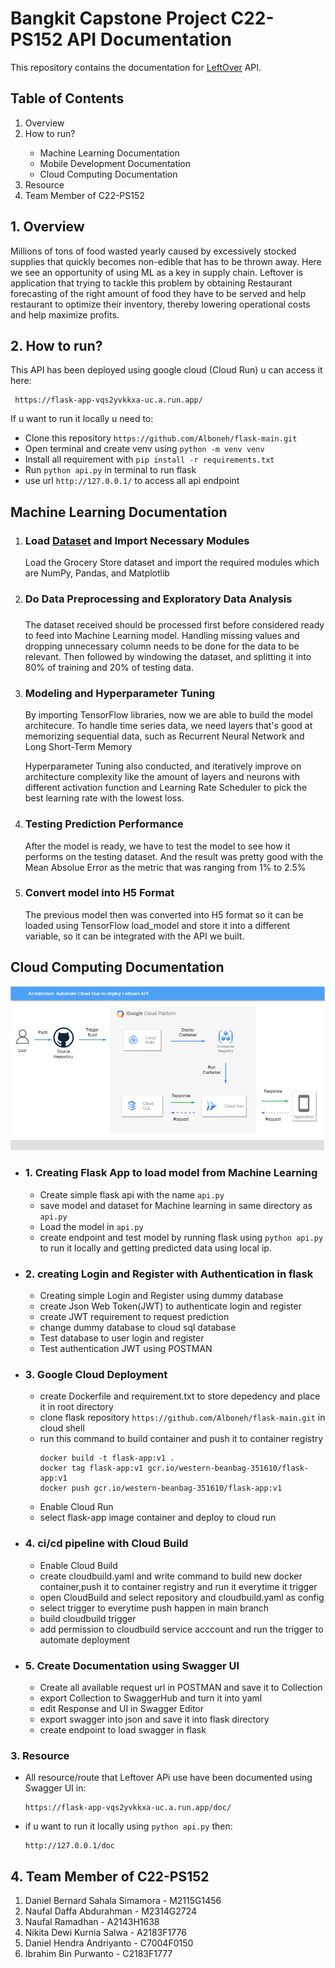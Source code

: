 # Bangkit Capstone Project C22-PS152 API Documentation

This repository contains the documentation for [LeftOver](https://flask-app-vqs2yvkkxa-uc.a.run.app/) API.

<h2>Table of Contents</h2>
<ol>
  <li>Overview</li>
  <li>How to run?</li>
  <ul>
    <li>Machine Learning Documentation</li>
    <li>Mobile Development Documentation</li>
    <li>Cloud Computing Documentation</li>
  </ul>
  <li>Resource</li>
  <li>Team Member of C22-PS152</li>
</ol>

## 1. Overview

   Millions of tons of food wasted yearly caused by excessively stocked supplies that quickly becomes non-edible 
that has to be thrown away. Here we see an opportunity of using ML as a key in supply chain.
    Leftover is application that trying to tackle this problem by obtaining Restaurant forecasting of the right 
amount of food they have to be served and help restaurant to optimize their inventory, 
thereby lowering operational costs and help maximize profits.

## 2. How to run?
 This API has been deployed using google cloud (Cloud Run) u can access it here:
  ```
   https://flask-app-vqs2yvkkxa-uc.a.run.app/
  ```
  If u want to run it locally u need to:
  - Clone this repository `https://github.com/Alboneh/flask-main.git`
  - Open terminal and create venv using `python -m venv venv`
  - Install all requirement with `pip install -r requirements.txt`
  - Run `python api.py` in terminal to run flask
  - use url `http://127.0.0.1/` to access all api endpoint

## Machine Learning Documentation
<ol>
	<li><h3>Load <a href="https://github.com/Alboneh/flask-main/blob/main/Groceries_dataset.csv">Dataset</a> and Import Necessary Modules</h3></li>
	<p>Load the Grocery Store dataset and import the required modules which are NumPy, Pandas, and Matplotlib</p>
	<li><h3>Do Data Preprocessing and Exploratory Data Analysis<h3></li>
	<p>The dataset received should be processed first before considered ready to feed into Machine Learning model. Handling missing values and dropping unnecessary column needs to be done for the data to be relevant. Then followed by windowing the dataset, and splitting it into 80% of training and 20% of testing data.</p>
	<li><h3>Modeling and Hyperparameter Tuning</h3></li>
	<p>By importing TensorFlow libraries, now we are able to build the model architecure. To handle time series data, we need layers that's good at memorizing sequential data, such as Recurrent Neural Network and Long Short-Term Memory</p>
		<p>Hyperparameter Tuning also conducted, and iteratively improve on architecture complexity like the amount of layers and neurons with different activation function and Learning Rate Scheduler to pick the best learning rate with the lowest loss.</p>
	<li><h3>Testing Prediction Performance</h3></li>
		<p>After the model is ready, we have to test the model to see how it performs on the testing dataset. And the result was pretty good with the Mean Absolue Error as the metric that was ranging from 1% to 2.5%</p>
		<li><h3>Convert model into H5 Format</h3></li>
		<p>The previous model then was converted into H5 format so it can be loaded using TensorFlow load_model and store it into a different variable, so it can be integrated with the API we built.</p>
</ol>

## Cloud Computing Documentation

![plot](./static/cloudimage2.png)

- ### 1. Creating Flask App to load model from Machine Learning
  - Create simple flask api with the name `api.py`
  - save model and dataset for Machine learning in same directory as `api.py`
  - Load the model in `api.py`
  - create endpoint and test model by running flask using `python api.py` to run it locally and getting predicted data using local ip.
- ### 2. creating Login and Register with Authentication in flask
  - Creating simple Login and Register using dummy database
  - create Json Web Token(JWT) to authenticate login and register
  - create JWT requirement to request prediction
  - change dummy database to cloud sql database
  - Test database to user login and register
  - Test authentication JWT using POSTMAN
- ### 3. Google Cloud Deployment
  - create Dockerfile and requirement.txt to store depedency and place it in root directory
  - clone flask repository `https://github.com/Alboneh/flask-main.git` in cloud shell
  - run this command to build container and push it to container registry
      ```
    docker build -t flask-app:v1 .
    docker tag flask-app:v1 gcr.io/western-beanbag-351610/flask-app:v1
    docker push gcr.io/western-beanbag-351610/flask-app:v1
    ```
  - Enable Cloud Run
  - select flask-app image container and deploy to cloud run 
- ### 4. ci/cd pipeline with Cloud Build
  - Enable Cloud Build
  - create cloudbuild.yaml and write command to build new docker container,push it to container registry and run it everytime it trigger
  - open CloudBuild and select repository and cloudbuild.yaml as config
  - select trigger to everytime push happen in main branch
  - build cloudbuild trigger
  - add permission to cloudbuild service acccount and run the trigger to automate deployment
 
- ### 5. Create Documentation using Swagger UI
  - Create all available request url in POSTMAN and save it to Collection
  - export Collection to SwaggerHub and turn it into yaml
  - edit Response and UI in Swagger Editor
  - export swagger into json and save it into flask directory
  - create endpoint to load swagger in flask

### 3. Resource
  - All resource/route that Leftover APi use have been documented using Swagger UI in:
      ```
    https://flask-app-vqs2yvkkxa-uc.a.run.app/doc/
    ```
  - if u want to run it locally using `python api.py` then:
       ```
    http://127.0.0.1/doc
    ```
## 4. Team Member of C22-PS152
<ol>
	<li>Daniel Bernard Sahala Simamora - M2115G1456</li>
	<li>Naufal Daffa Abdurahman - M2314G2724</li>
	<li>Naufal Ramadhan - A2143H1638</li>
	<li>Nikita Dewi Kurnia Salwa - A2183F1776</li>
	<li>Daniel Hendra Andriyanto - C7004F0150</li>
	<li>Ibrahim Bin Purwanto - C2183F1777</li>
<ol>
	
